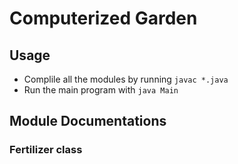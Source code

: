 # Computerized Garden

## Usage
- Complile all the modules by running `javac *.java`
- Run the main program with `java Main`

## Module Documentations
### Fertilizer class

